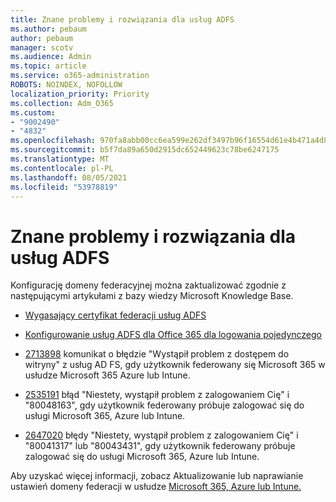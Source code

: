 ```yaml
---
title: Znane problemy i rozwiązania dla usług ADFS
ms.author: pebaum
author: pebaum
manager: scotv
ms.audience: Admin
ms.topic: article
ms.service: o365-administration
ROBOTS: NOINDEX, NOFOLLOW
localization_priority: Priority
ms.collection: Adm_O365
ms.custom:
- "9002490"
- "4832"
ms.openlocfilehash: 970fa8abb00cc6ea599e262df3497b96f16554d61e4b471a4d8a62506b8cb483
ms.sourcegitcommit: b5f7da89a650d2915dc652449623c78be6247175
ms.translationtype: MT
ms.contentlocale: pl-PL
ms.lasthandoff: 08/05/2021
ms.locfileid: "53978819"
---
```

# <a name="common-issues-and-resolutions-for-adfs"></a>Znane problemy i rozwiązania dla usług ADFS

Konfigurację domeny federacyjnej można zaktualizować zgodnie z następującymi artykułami z bazy wiedzy Microsoft Knowledge Base.

- [Wygasający certyfikat federacji usług ADFS](adfs-federation-certificate-expiring.md)

- [Konfigurowanie usług ADFS dla Office 365 dla logowania pojedynczego](https://docs.microsoft.com/office365/troubleshoot/active-directory/set-up-adfs-for-single-sign-on)

- [2713898](https://support.microsoft.com/help/2713898) komunikat o błędzie "Wystąpił problem z dostępem do witryny" z usług AD FS, gdy użytkownik federowany się Microsoft 365 w usłudze Microsoft 365 Azure lub Intune.

- [2535191](https://support.microsoft.com/help/2535191) błąd "Niestety, wystąpił problem z zalogowaniem Cię" i "80048163", gdy użytkownik federowany próbuje zalogować się do usługi Microsoft 365, Azure lub Intune.

- [2647020](https://support.microsoft.com/help/2647020) błędy "Niestety, wystąpił problem z zalogowaniem Cię" i "80041317" lub "80043431", gdy użytkownik federowany próbuje zalogować się do usługi Microsoft 365, Azure lub Intune.

Aby uzyskać więcej informacji, zobacz Aktualizowanie lub naprawianie ustawień domeny federacji w usłudze [Microsoft 365, Azure lub Intune.](https://docs.microsoft.com/office365/troubleshoot/active-directory/update-federated-domain-office-365)
